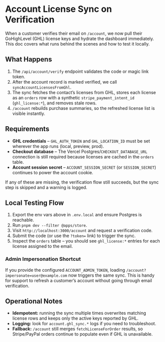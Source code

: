 # Account License Sync on Verification

When a customer verifies their email on `/account`, we now pull their GoHighLevel (GHL) license keys and hydrate the dashboard immediately. This doc covers what runs behind the scenes and how to test it locally.

## What Happens

1. The `/api/account/verify` endpoint validates the code or magic link token.
2. After the account record is marked verified, we call `syncAccountLicensesFromGhl`.
3. The sync fetches the contact’s licenses from GHL, stores each license as an `orders` row with a synthetic `stripe_payment_intent_id` (`ghl_license:*`), and removes stale rows.
4. `/account` rebuilds purchase summaries, so the refreshed license list is visible instantly.

## Requirements

- **GHL credentials** – `GHL_AUTH_TOKEN` and `GHL_LOCATION_ID` must be set wherever the app runs (local, preview, prod).
- **Checkout database** – The Vercel Postgres/`CHECKOUT_DATABASE_URL` connection is still required because licenses are cached in the `orders` table.
- **Account session secret** – `ACCOUNT_SESSION_SECRET` (or `SESSION_SECRET`) continues to power the account cookie.

If any of these are missing, the verification flow still succeeds, but the sync step is skipped and a warning is logged.

## Local Testing Flow

1. Export the env vars above in `.env.local` and ensure Postgres is reachable.
2. Run `pnpm dev --filter @apps/store`.
3. Visit `http://localhost:3000/account` and request a verification code.
4. Submit the code (or use the `?token=` link) to trigger the sync.
5. Inspect the `orders` table – you should see `ghl_license:*` entries for each license assigned to the email.

### Admin Impersonation Shortcut

If you provide the configured `ACCOUNT_ADMIN_TOKEN`, loading `/account?impersonate=user@example.com` now triggers the same sync. This is handy for support to refresh a customer’s account without going through email verification.

## Operational Notes

- **Idempotent:** running the sync multiple times overwrites matching license rows and keeps only the active keys reported by GHL.
- **Logging:** look for `account.ghl_sync.*` logs if you need to troubleshoot.
- **Fallback:** `/account` still merges `fetchLicenseForOrder` results, so Stripe/PayPal orders continue to populate even if GHL is unavailable.
